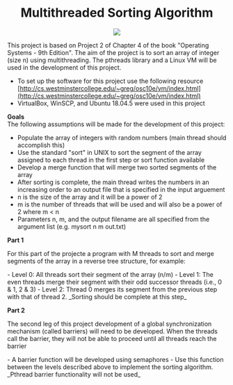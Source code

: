 <h1 align="center">Multithreaded Sorting Algorithm</h1>

<p align="center">
  <img src=/msort.jpeg>
</p>

This project is based on Project 2 of Chapter 4 of the book "Operating Systems - 9th Edition". The aim of the project is to sort an array of integer (size n) using multithreading. The pthreads library and a Linux VM will be used in the development of this project.
- To set up the software for this project use the following resource [http://cs.westminstercollege.edu/~greg/osc10e/vm/index.html](http://cs.westminstercollege.edu/~greg/osc10e/vm/index.html)
- VirtualBox, WinSCP, and Ubuntu 18.04.5 were used in this project

**Goals**
<br>The following assumptions will be made for the development of this project:
- Populate the array of integers with random numbers (main thread should accomplish this)
- Use the standard "sort" in UNIX to sort the segment of the array assigned to each thread in the first step or sort function available
- Develop a merge function that will merge two sorted segments of the array
- After sorting is complete, the main thread writes the numbers in an increasing order to an output file that is specified in the input arguement
- n is the size of the array and it will be a power of 2
- m is the number of threads that will be used and will also be a power of 2 where m < n
- Parameters n, m, and the output filename are all specified from the argument list (e.g. mysort n m out.txt)

**Part 1**
<p>For this part of the projecte a program with M threads to sort and merge segments of the array in a reverse tree structure, for example: </p>
- Level 0: All threads sort their segment of the array (n/m)
- Level 1: The even threads merge their segment with their odd successor threads (i.e., 0 & 1, 2 & 3)
- Level 2: Thread 0 merges its segment from the previous step with that of thread 2. _Sorting should be complete at this step_

**Part 2**
<p>The second leg of this project development of a global synchronization mechanism (called barriers) will need to be developed. When the threads call the barrier, they will not be able to proceed until all threads reach the barrier</p>
- A barrier function will be developed using semaphores
- Use this function between the levels described above to implement the sorting algorithm. _Pthread barrier functionality will not be used_
